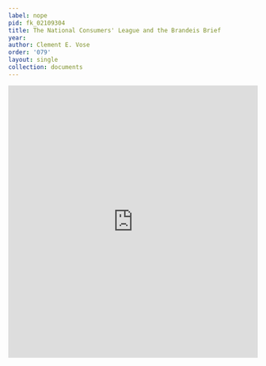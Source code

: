 ```yaml
---
label: nope
pid: fk_02109304
title: The National Consumers' League and the Brandeis Brief
year:
author: Clement E. Vose
order: '079'
layout: single
collection: documents
---
```

<iframe src="https://northwestern.app.box.com/embed/s/v3k38o1nfzqxt9zquy3xyjq4g9a11ijc?sortColumn=date&view=list" width="100%" height="550" frameborder="0" allowfullscreen webkitallowfullscreen msallowfullscreen></iframe>
